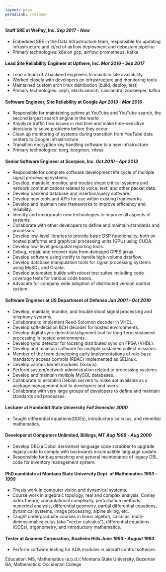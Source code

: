 ```yaml
---
layout: page
permalink: /resume/
---
```



#### Staff SRE at WePay, Inc.  *Sep 2017 - Now*
* Embedded SRE in the Data Infrastructure team, responsible
  for updating infrastructure and ci/cd of airflow deployment
  and debezium pipeline
* Primary technologies: k8s on gcp, airflow, prometheus, kafka


#### Lead Site Reliability Engineer at Upthere, Inc.   *Mar 2016 - Sep 2017*
* Lead a team of 7 backend engineers to maintain site availability
* Worked closely with developers on infrastructure and monitoring tools
* Maintained custom arch linux distribution (build, deploy, test)
* Primary technologies: ceph, elasticsearch, cassandra, zookeeper, kafka


#### Software Engineer, Site Reliability at Google   *Apr 2013 - Mar 2016*
* Responsible for maintaining uptime at YouTube and YouTube search,
  the second largest search engine in the world
* Anyalyze traffic flow issues in real time and make time-sensitive decisions
  to solve problems before they occur
* Clean up monitoring of systems during transition from YouTube data
  centers to Google infrastructure
* Transition encryption key handling software to a new infratructure
* Primary technologies: borg, borgmon, vitess


#### Senior Software Engineer at Scorpion, Inc.   *Oct 2010 - Apr 2013*
* Responsible for complete software development life cycle of multiple
  signal processing systems.
* Develop, maintain, monitor, and trouble shoot critical systems and network
  communications related to voice, text, and other packet data.
* Develop backend database and insertion/query software.
* Develop new tools and APIs for use within existing frameworks.
* Develop and maintain new frameworks to improve efficiency and reliability.
* Identify and incorporate new technologies to improve all aspects of systems.
* Collaborate with other developers to define and maintain standards and
  processes.
* Develop low-level libraries to provide basic DSP functionality, both on
  hosted platforms and graphical processing units (GPU) using CUDA.
* Develop low-level geospatial reporting tools.
* Debug, repair, and recover data from damaged GPFS array.
* Develop software using inotify to handle high-volume dataflow.
* Develop database manipulation tools for signal processing systems using
  MySQL and Oracle.
* Develop automated builds with robust test suites including code coverage
  tests for various code bases.
* Advocate for company wide adoption of distributed version control system.


#### Software Engineer at US Department of Defense *Jan 2001 - Oct 2010*
* Develop, maintain, monitor, and trouble shoot signal processing and
  telephony systems.
* Collaborate to implement Reed-Solomon decoder in VHDL.
* Develop soft-decision BCH decoder for hosted environments.
* Develop digital sync detection/alignment tool for long-term sustained
  processing in hosted environments.
* Develop sync detector for locating distributed sync on FPGA (VHDL).
* Develop and maintain software for multiple sustained collect missions.
* Member of the team developing early implementations of role-base mandatory
  access controls (RBAC) implemented as SELinux.
* Develop various kernel modules (Solaris).
* Perform system/network administration related to processing systems.
* Develop and maintain multiple MySQL databases.
* Collaborate to establish Debian servers to make apt available as a package
  management tool to developers and users.
* Collaborate with very large groups of developers to define and maintain
  standards and processes.


#### Lecturer at Humboldt State University *Fall Semester 2000*
* Taught differential equations(ODEs), introductory calculus, and remedial
  mathematics.


#### Developer at Computers Unlimited, Billings, MT *Aug 1999 - Aug 2000*
* Develop DBL(a Cobol derivative) language code scrubber to upgrade
  legacy code to comply with backwards incompatible language update.
* Responsible for bug smashing and general maintenance of legacy DBL code
  for inventory management system.


#### PhD candidate at Montana State University Dept. of Mathematics *1993 - 1999*
* Thesis work in computer vision and dynamical systems.
* Course work in algebraic topology, real and complex analysis, Conley
  Index theory, computational complexity, perturbation methods, numerical
  analysis, differential geometry, partial differential equations,
  dynamical systems, image processing, alpine skiing, etc.
* Taught undergraduate courses in linear algebra, calculus, multi-dimensional
  calculus (aka "vector calculus"), differential equations (ODEs),
  trigonometry, and introductory mathematics.


#### Tester at Anamex Corporation, Anaheim Hills *June 1993 - August 1993*
* Perform software testing for ADA modules in aircraft control software.


Education:
MS, Mathematics (a.b.d.): Montana State University, Bozeman
BA, Mathematics: Occidental College

